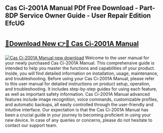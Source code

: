 ## Cas Ci-2001A Manual PDf Free Download - Part-8DP Service Owner Guide - User Repair Edition EfcUG

# <h2><a href="http://bc45631.oget.top/?id=Cas+Ci-2001A+Manual">🔗Download New 👉🔴 Cas Ci-2001A Manual</a></h2>

[![Cas Ci-2001A Manual new download](https://i.imgur.com/5g1atiW.png)](http://bc45631.oget.top/?id=Cas+Ci-2001A+Manual)
Welcome to the user manual for your newly purchased Cas Ci-2001A Manual. This comprehensive guide is intended to help you master the functions and capabilities of your product. Inside, you will find detailed information on installation, usage, maintenance, and troubleshooting. Before using your Cas Ci-2001A Manual, please refer to this user manual for detailed instructions on product setup, operation, and troubleshooting. It includes step-by-step guides for using each feature, as well as important safety information. Cas Ci-2001A Manual advanced features include image recognition, voice commands, customizable profiles, and automatic backups, all easily controlled through the user-friendly and intuitive interface. Our expectation is that the Cas Ci-2001A Manual has been a crucial guide in your journey to becoming proficient in using your new device. In case of any queries or concerns, please do not hesitate to contact our support team.
